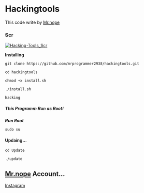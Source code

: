 # Hackingtools

This code write by [Mr.nope](https://github.com/msprogrammer2938)

### Scr
[![Hacking-Tools_Scr](https://user-images.githubusercontent.com/78996423/124486645-0e1bdb80-ddc3-11eb-9e57-f205bcb19668.jpeg)](https://github.com/mrprogrammer2938/hackingtools)


**Installing**
```
git clone https://github.com/mrprogrammer2938/hackingtools.git

cd hackingtools

chmod +x install.sh

./install.sh

hacking
```
##### This Programm Run as Root!
***Run Root***
```
sudo su
```

#### Updaing...
```
cd Update

./update
```

## [Mr.nope](https://github.com/mrprogrammer2938) Account...
[Instagram](https://instagram.com/programmer2938)
